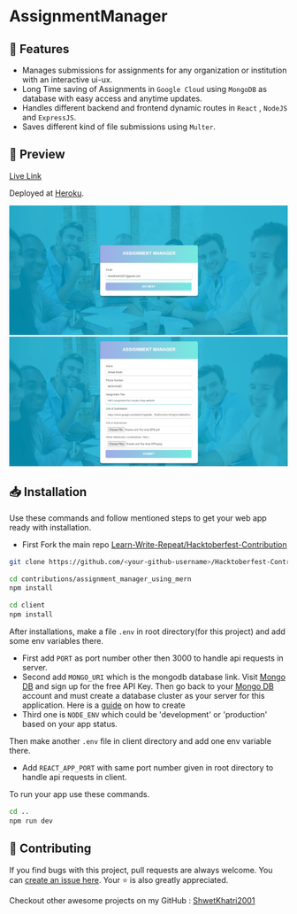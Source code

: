 # AssignmentManager

## 🚀 Features 
*  Manages submissions for assignments for any organization or institution with an interactive ui-ux.
*  Long Time saving of Assignments in `Google Cloud` using `MongoDB` as database with easy access and anytime updates.
*  Handles different backend and frontend dynamic routes in `React` , `NodeJS` and `ExpressJS`.
*  Saves different kind of file submissions using `Multer`. 

## :eyes: Preview
[Live Link](https://managemyassignment.herokuapp.com/)

Deployed at [Heroku](https://heroku.com).

![Landing Page](./uploads/Landing_screen.png)
![Submission Page](./uploads/Submission_screen.png)

## 📥 Installation

Use these commands and follow mentioned steps to get your web app ready with installation.
* First Fork the main repo [Learn-Write-Repeat/Hacktoberfest-Contribution](https://github.com/Learn-Write-Repeat/Hacktoberfest-Contribution)

```bash
git clone https://github.com/<your-github-username>/Hacktoberfest-Contribution.git
```

```bash
cd contributions/assignment_manager_using_mern
npm install 
```

```bash
cd client
npm install 
```

After installations, make a file `.env` in root directory(for this project) and add some env variables there. 
* First add `PORT` as port number other then 3000 to handle api requests in server. 
* Second add `MONGO_URI` which is the mongodb database link.
Visit [Mongo DB](https://www.mongodb.com/) and sign up for the free API Key. Then go back to your [Mongo DB](https://www.mongodb.com/) account and must create a database cluster as your server for this application. Here is a [guide](https://docs.mongodb.com/manual/tutorial/atlas-free-tier-setup/) on how to create
* Third one is `NODE_ENV` which could be 'development' or 'production' based on your app status.

Then make another `.env` file in client directory and add one env variable there.
* Add `REACT_APP_PORT` with same port number given in root directory to handle api requests in client.

To run your app use these commands.

```bash
cd ..
npm run dev
```

## 🎁 Contributing

If you find bugs with this project, pull requests are always welcome. You can [create an issue here](https://github.com/Learn-Write-Repeat/Hacktoberfest-Contribution/issues/new).
Your :star: is also greatly appreciated.

Checkout other awesome projects on my GitHub : [ShwetKhatri2001](https://github.com/ShwetKhatri2001)


